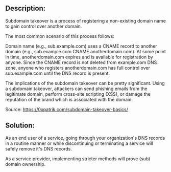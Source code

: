 ## Description:

Subdomain takeover is a process of registering a non-existing domain name to gain control over another domain. 

The most common scenario of this process follows:

Domain name (e.g., sub.example.com) uses a CNAME record to another domain (e.g., sub.example.com CNAME anotherdomain.com).
At some point in time, anotherdomain.com expires and is available for registration by anyone.
Since the CNAME record is not deleted from example.com DNS zone, anyone who registers anotherdomain.com has full control over sub.example.com until the DNS record is present.

The implications of the subdomain takeover can be pretty significant. Using a subdomain takeover, attackers can send phishing emails from the legitimate domain, perform cross-site scripting (XSS), or damage the reputation of the brand which is associated with the domain. 

Source: https://0xpatrik.com/subdomain-takeover-basics/

## Solution:

As an end user of a service, going through your organization's DNS records in a routine manner or while discontinuing or terminating a service will safely remove it's DNS records.

As a service provider, implementing stricter methods will prove (sub) domain ownership.
